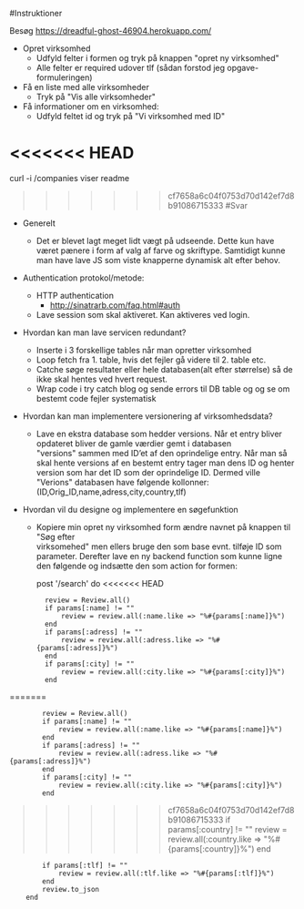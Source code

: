 #Instruktioner

Besøg https://dreadful-ghost-46904.herokuapp.com/

- Opret virksomhed
    - Udfyld felter i formen og tryk på knappen "opret ny virksomhed"
    - Alle felter er required udover tlf (sådan forstod jeg opgave-formuleringen)
- Få en liste med alle virksomheder
    - Tryk på "Vis alle virksomheder"
- Få informationer om en virksomhed:
    - Udfyld feltet id og tryk på "Vi virksomhed med ID"

<<<<<<< HEAD
=======
curl -i /companies viser readme

>>>>>>> cf7658a6c04f0753d70d142ef7d8b91086715333
#Svar
- Generelt
    - Det er blevet lagt meget lidt vægt på udseende.
    Dette kun have været pænere i form af valg af farve og skriftype.
    Samtidigt kunne man have lave JS som viste knapperne dynamisk alt
    efter behov.


- Authentication protokol/metode:
    - HTTP authentication
        - http://sinatrarb.com/faq.html#auth
    - Lave session som skal aktiveret. Kan aktiveres ved login.


- Hvordan kan man lave servicen redundant? 
    - Inserte i 3 forskellige tables når man opretter virksomhed
    - Loop fetch fra 1. table, hvis det fejler gå videre til 2. table etc.
    - Catche søge resultater eller hele databasen(alt efter størrelse)
    så de ikke skal hentes ved hvert request.
    - Wrap code i try catch blog og sende errors til DB table og
    og se om bestemt code fejler systematisk


- Hvordan kan man implementere versionering af virksomhedsdata?
    - Lave en ekstra database som hedder versions.
    Når et entry bliver opdateret bliver de gamle værdier gemt i databasen 		  
    "versions" sammen med ID’et af den oprindelige entry.
    Når man så skal hente versions af en bestemt entry tager man dens ID
    og henter version som har det ID som der oprindelige ID.
    Dermed ville "Verions" databasen have følgende kollonner:
    (ID,Orig_ID,name,adress,city,country,tlf)


- Hvordan vil du designe og implementere en søgefunktion
    - Kopiere min opret ny virksomhed form ændre navnet på knappen til "Søg efter 	  
    virksomehed" men ellers bruge den som base evnt. tilføje ID som parameter. 
    Derefter lave en ny backend function som kunne ligne den følgende og 
    indsætte den som action for formen:
    
        post '/search'  do
<<<<<<< HEAD
        
            review = Review.all()
            if params[:name] != ""
                review = review.all(:name.like => "%#{params[:name]}%")
            end
            if params[:adress] != ""
                review = review.all(:adress.like => "%#{params[:adress]}%")
            end
            if params[:city] != ""
                review = review.all(:city.like => "%#{params[:city]}%")
            end

=======

            review = Review.all()
            if params[:name] != ""
                review = review.all(:name.like => "%#{params[:name]}%")
            end
            if params[:adress] != ""
                review = review.all(:adress.like => "%#{params[:adress]}%")
            end
            if params[:city] != ""
                review = review.all(:city.like => "%#{params[:city]}%")
            end

>>>>>>> cf7658a6c04f0753d70d142ef7d8b91086715333
            if params[:country] != ""
                review = review.all(:country.like => "%#{params[:country]}%")
            end

            if params[:tlf] != ""
                review = review.all(:tlf.like => "%#{params[:tlf]}%")
            end
            review.to_json
        end
